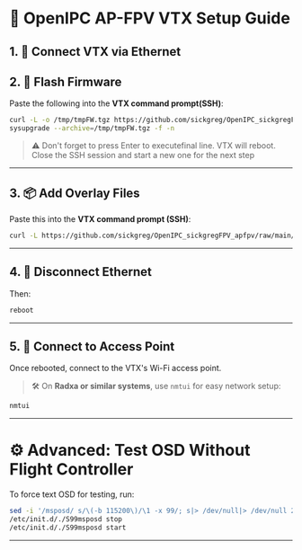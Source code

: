 # 🚀 OpenIPC AP-FPV VTX Setup Guide

## 1. 🔌 Connect VTX via Ethernet

## 2. 🔧 Flash Firmware

Paste the following into the **VTX command prompt(SSH)**:

```sh
curl -L -o /tmp/tmpFW.tgz https://github.com/sickgreg/OpenIPC_sickgregFPV_apfpv/raw/main/openipc.ssc338q-nor-apfpv-viktorJul14.tgz
sysupgrade --archive=/tmp/tmpFW.tgz -f -n
```

> ⚠️ Don't forget to press Enter to executefinal line.  VTX will reboot. Close the SSH session and start a new one for the next step

---

## 3. 📦 Add Overlay Files

Paste this into the **VTX command prompt (SSH)**:

```sh
curl -L https://github.com/sickgreg/OpenIPC_sickgregFPV_apfpv/raw/main/overlay.tar | tar -C /overlay -xf -
```

---

## 4. 🔌 Disconnect Ethernet

Then:

```sh
reboot
```

---

## 5. 📶 Connect to Access Point

Once rebooted, connect to the VTX's Wi-Fi access point.

> 🛠️ On **Radxa or similar systems**, use `nmtui` for easy network setup:

```sh
nmtui
```

---

# ⚙️ Advanced: Test OSD Without Flight Controller

To force text OSD for testing, run:

```sh
sed -i '/msposd/ s/\(-b 115200\)/\1 -x 99/; s|> /dev/null|> /dev/null 2>\&1|; s|\$size|1920x1080|' /etc/init.d/S99msposd
/etc/init.d/./S99msposd stop
/etc/init.d/./S99msposd start
```

---
